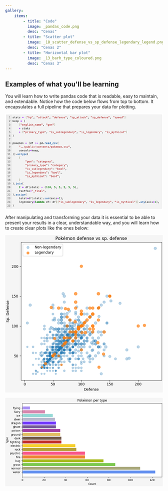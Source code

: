 ```yaml
---
gallery:
    items:
        - title: "Code"
          image: _pandas_code.png
          desc: "Cenas"
        - title: "Scatter plot"
          image: _18_scatter_defense_vs_sp_defense_legendary_legend.png
          desc: "Cenas 2"
        - title: "Horizontal bar plot"
          image: _13_barh_type_coloured.png
          desc: "Cenas 3"
---
```


## Examples of what you'll be learning

You will learn how to write pandas code that is readable, easy to maintain, and extendable.
Notice how the code below flows from top to bottom.
It encapsulates a full pipeline that prepares your data for plotting.

![](_pandas_code.png)

After manipulating and transforming your data it is essential to be able to present your results in a clear, understandable way, and you will learn how to create clear plots like the ones below:

![](_18_scatter_defense_vs_sp_defense_legendary_legend.png)

![](_13_barh_type_coloured.png)
